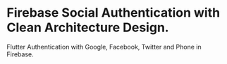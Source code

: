 # Firebase Social Authentication with Clean Architecture Design.

Flutter Authentication with Google, Facebook, Twitter and Phone in Firebase.



